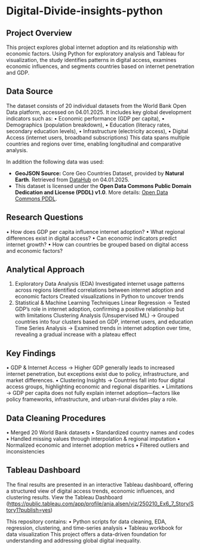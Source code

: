 # Digital-Divide-insights-python

## Project Overview
This project explores global internet adoption and its relationship with economic factors. Using Python for exploratory analysis and Tableau for visualization, the study identifies patterns in digital access, examines economic influences, and segments countries based on internet penetration and GDP.

## Data Source
The dataset consists of 20 individual datasets from the World Bank Open Data platform, accessed on 04.01.2025. It includes key global development indicators such as:
• Economic performance (GDP per capita),
• Demographics (population breakdown),
• Education (literacy rates, secondary education levels),
• Infrastructure (electricity access),
• Digital Access (internet users, broadband subscriptions)
This data spans multiple countries and regions over time, enabling longitudinal and comparative analysis.

In addition the following data was used: 
- **GeoJSON Source:** Core Geo Countries Dataset, provided by **Natural Earth**. Retrieved from [DataHub](https://datahub.io/core/geo-countries#data-files) on 04.01.2025.  
- This dataset is licensed under the **Open Data Commons Public Domain Dedication and License (PDDL) v1.0**. More details: [Open Data Commons PDDL](https://opendatacommons.org/licenses/pddl/1-0/).

## Research Questions
• How does GDP per capita influence internet adoption?
• What regional differences exist in digital access?
• Can economic indicators predict internet growth?
• How can countries be grouped based on digital access and economic factors?

## Analytical Approach
1. Exploratory Data Analysis (EDA)
Investigated internet usage patterns across regions Identified correlations between internet adoption and economic factors Created visualizations in Python to uncover trends
2. Statistical & Machine Learning Techniques
Linear Regression → Tested GDP’s role in internet adoption, confirming a positive relationship but with limitations Clustering Analysis (Unsupervised ML) → Grouped countries into four clusters based on GDP, internet users, and education Time Series Analysis → Examined trends in internet adoption over time, revealing a gradual increase with a plateau effect

## Key Findings
• GDP & Internet Access → Higher GDP generally leads to increased internet penetration, but exceptions exist due to policy, infrastructure, and market differences.
• Clustering Insights → Countries fall into four digital access groups, highlighting economic and regional disparities.
• Limitations → GDP per capita does not fully explain internet adoption—factors like policy frameworks, infrastructure, and urban-rural divides play a role.

## Data Cleaning Procedures
• Merged 20 World Bank datasets
• Standardized country names and codes
• Handled missing values through interpolation & regional imputation
• Normalized economic and internet adoption metrics
• Filtered outliers and inconsistencies

## Tableau Dashboard
The final results are presented in an interactive Tableau dashboard, offering a structured view of digital access trends, economic influences, and clustering results. View the Tableau Dashboard (https://public.tableau.com/app/profile/anja.alsen/viz/250210_Ex6_7_Story/Story1?publish=yes)

This repository contains:
	• Python scripts for data cleaning, EDA, regression, clustering, and time-series analysis
	• Tableau workbook for data visualization
This project offers a data-driven foundation for understanding and addressing global digital inequality.

